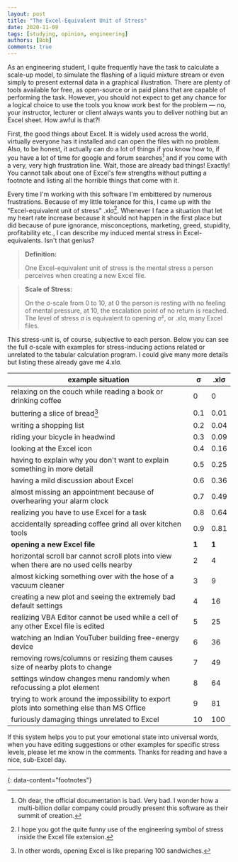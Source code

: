```yaml
---
layout: post
title: "The Excel-Equivalent Unit of Stress"
date: 2020-11-09
tags: [studying, opinion, engineering]
authors: [Bob]
comments: true
---
```


As an engineering student, I quite frequently have the task to calculate a scale-up model, to simulate the flashing of a liquid mixture stream or even simply to present external data in a graphical illustration.
There are plenty of tools available for free, as open-source or in paid plans that are capable of performing the task.
However, you should not expect to get any chance for a logical choice to use the tools you know work best for the problem — no, your instructor, lecturer or client always wants you to deliver nothing but an Excel sheet.
How awful is that?!

First, the good things about Excel.
It is widely used across the world, virtually everyone has it installed and can open the files with no problem.
Also, to be honest, it actually can do a lot of things if you know how to, if you have a lot of time for google and forum searches[^documentation] and if you come with a very, very high frustration line.
Wait, those are already bad things!
Exactly!
You cannot talk about one of Excel's few strengths without putting a footnote and listing all the horrible things that come with it.

Every time I'm working with this software I'm embittered by numerous frustrations.
Because of my little tolerance for this, I came up with the "Excel-equivalent unit of stress" .xlσ[^excel-sigma].
Whenever I face a situation that let my heart rate increase because it should not happen in the first place but did because of pure ignorance, misconceptions, marketing, greed, stupidity, profitability etc., I can describe my induced mental stress in Excel-equivalents.
Isn't that genius?

> **Definition:**
> 
> One Excel-equivalent unit of stress is the mental stress a person perceives when creating a new Excel file.

> **Scale of Stress:**
> 
> On the σ-scale from 0 to 10, at 0 the person is resting with no feeling of mental pressure, at 10, the escalation point of no return is reached.
> The level of stress σ is equivalent to opening σ², or .xlσ, many Excel files.

This stress-unit is, of course, subjective to each person.
Below you can see the full σ-scale with examples for stress-inducing actions related or unrelated to the tabular calculation program.
I could give many more details but listing these already gave me 4.xlσ.

| example situation | σ | .xlσ |
|---|---|---|
| relaxing on the couch while reading a book or drinking coffee | 0 | 0 |
| buttering a slice of bread[^slice-of-bread] | 0.1 | 0.01 |
| writing a shopping list | 0.2 | 0.04 |
| riding your bicycle in headwind | 0.3 | 0.09 |
| looking at the Excel icon | 0.4 | 0.16 |
| having to explain why you don't want to explain something in more detail | 0.5 | 0.25 |
| having a mild discussion about Excel | 0.6 | 0.36 |
| almost missing an appointment because of overhearing your alarm clock | 0.7 | 0.49 |
| realizing you have to use Excel for a task | 0.8 | 0.64 |
| accidentally spreading coffee grind all over kitchen tools | 0.9 | 0.81 |
| **opening a new Excel file** | **1** | **1** |
| horizontal scroll bar cannot scroll plots into view when there are no used cells nearby | 2 | 4 |
| almost kicking something over with the hose of a vacuum cleaner | 3 | 9 |
| creating a new plot and seeing the extremely bad default settings | 4 | 16 |
| realizing VBA Editor cannot be used while a cell of any other Excel file is edited | 5 | 25 |
| watching an Indian YouTuber building free-energy device | 6 | 36 |
| removing rows/columns or resizing them causes size of nearby plots to change | 7 | 49 |
| settings window changes menu randomly when refocussing a plot element | 8 | 64 |
| trying to work around the impossibility to export plots into something else than MS Office | 9 | 81 |
| furiously damaging things unrelated to Excel | 10 | 100 |

If this system helps you to put your emotional state into universal words, when you have editing suggestions or other examples for specific stress levels, please let me know in the comments.
Thanks for reading and have a nice, sub-Excel day.

---
{: data-content="footnotes"}

[^documentation]: Oh dear, the official documentation is bad. Very bad. I wonder how a multi-billion dollar company could proudly present this software as their summit of creation.

[^excel-sigma]: I hope you got the quite funny use of the engineering symbol of stress inside the Excel file extension.

[^slice-of-bread]: In other words, opening Excel is like preparing 100 sandwiches.
